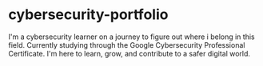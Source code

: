 # cybersecurity-portfolio
I'm a cybersecurity learner on a journey to figure out where i belong in this field. Currently studying through the Google Cybersecurity Professional Certificate. I'm here to learn, grow, and contribute to a safer digital world.
